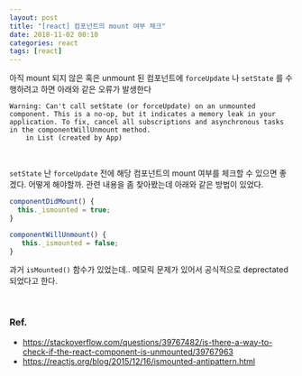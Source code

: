 ```yaml
---
layout: post
title: "[react] 컴포넌트의 mount 여부 체크"
date: 2018-11-02 00:10
categories: react
tags: [react]
---
```


아직 mount 되지 않은 혹은 unmount 된 컴포넌트에 `forceUpdate` 나 `setState` 를 수행하려고 하면 아래와 같은 오류가 발생한다

```
Warning: Can't call setState (or forceUpdate) on an unmounted component. This is a no-op, but it indicates a memory leak in your application. To fix, cancel all subscriptions and asynchronous tasks in the componentWillUnmount method.
    in List (created by App)
```

<br>

`setState` 난 `forceUpdate` 전에 해당 컴포넌트의 mount 여부를 체크할 수 있으면 좋겠다. 어떻게 해야할까. 관련 내용을 좀 찾아봤는데 아래와 같은 방법이 있었다.

```javascript
componentDidMount() {
  this._ismounted = true;
}

componentWillUnmount() {
   this._ismounted = false;
}
```

과거 `isMounted()` 함수가 있었는데.. 메모릭 문제가 있어서 공식적으로 deprectated 되었다고 한다.

<br>

### Ref.

- <https://stackoverflow.com/questions/39767482/is-there-a-way-to-check-if-the-react-component-is-unmounted/39767963>
- <https://reactjs.org/blog/2015/12/16/ismounted-antipattern.html>
